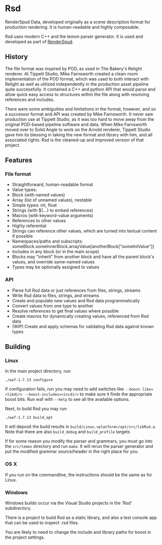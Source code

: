 # Rsd

RenderSpud Data, developed originally as a scene description format for production rendering.  It is human-readable and highly composable.

Rsd uses modern C++ and the lemon parser generator.  It is used and developed as part of [RenderSpud](http://renderspud.blogspot.com/).

## History

The file format was inspired by POD, as used in The Bakery's Relight renderer.  At Tippett Studio, Mike Farnsworth created a clean-room implementation of the POD format, which was used to both interact with Relight as well as utilized independently in the production asset pipeline quite successfully.  It contained a C++ and python API that would parse and allow quick easy access to structures within the file along with resolving references and includes.

There were some ambiguities and limitations in the format, however, and so a successor format and API was created by Mike Farnsworth.  It never saw production use at Tippett Studio, as it was too hard to move away from the original POD-based pipeline software and data.  When Mike Farnsworth moved over to Solid Angle to work on the Arnold renderer, Tippett Studio gave him its blessing in taking the new format and library with him, and all associated rights.  Rsd is the cleaned-up and improved version of that project.

## Features

### File format

* Straightforward, human-readable format
* Value types:
 * Block (with named values)
 * Array (list of unnamed values), nestable
 * Simple types: int, float
 * Strings (with ${...} to embed references)
 * Macros (with keyword-value arguments)
 * References to other values
* Highly referential
 * Strings can reference other values, which are turned into textual content if possible
 * Namespaces/paths and subscripts: someBlock.someInnerBlock.arrayValue[anotherBlock["someIntValue"]]
 * Includes in any block (or in the main scope)
 * Blocks may "inherit" from another block and have all the parent block's values, and override same-named values
* Types may be optionally assigned to values

### API

* Parse full Rsd data or just references from files, strings, streams
* Write Rsd data to files, strings, and streams
* Create and populate new values and Rsd data programmatically
* Convert values from one type to another
* Resolve references to get final values where possible
* Create macros for dynamically creating values, referenced from Rsd data
* (WIP) Create and apply schemas for validating Rsd data against known types

## Building

### Linux

In the main project directory, run:

```
./waf-1.7.13 configure
```

If configuration fails, run you may need to add switches like `--boost-libs=<libdir> --boost-includes=<incdir>` to make sure it finds the appropriate boost bits.  Run waf with `--help` to see all the available options.

Next, to build Rsd you may run:

```
./waf-1.7.13 build_opt
```

It will deposit the build results in `build/Linux.<platform>/opt/src/libRsd.a`.  Note that there are also `build_debug` and `build_profile` targets

If for some reason you modify the parser and grammars, you must go into the `src/lemon` directory and run `make`.  It will rerun the parser generator and put the modified grammar source/header in the right place for you.

### OS X

If you run on the commandline, the instructions should be the same as for Linux.

### Windows

Windows builds occur via the Visual Studio projects in the 'Rsd' subdirectory.

There is a project to build Rsd as a static library, and also a test console app that can be used to inspect .rsd files.

You are likely to need to change the include and library paths for boost in the project settings.
